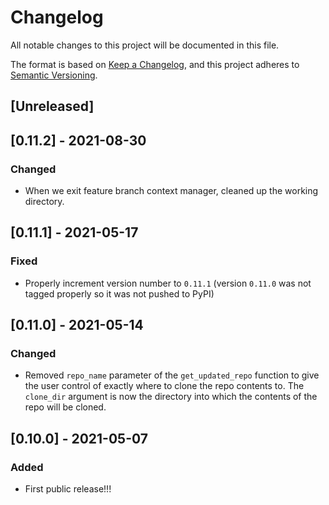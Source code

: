 # Changelog
All notable changes to this project will be documented in this file.

The format is based on [Keep a Changelog](https://keepachangelog.com/en/1.0.0/),
and this project adheres to [Semantic Versioning](https://semver.org/spec/v2.0.0.html).

## [Unreleased]

## [0.11.2] - 2021-08-30

### Changed

* When we exit feature branch context manager, cleaned up the working directory.

## [0.11.1] - 2021-05-17

### Fixed

* Properly increment version number to `0.11.1` (version `0.11.0` was not tagged properly so it was not pushed to PyPI)

## [0.11.0] - 2021-05-14

### Changed

* Removed `repo_name` parameter of the `get_updated_repo` function to give the user control of exactly where to clone the repo contents to. The `clone_dir` argument is now the directory into which the contents of the repo will be cloned.

## [0.10.0] - 2021-05-07

### Added

- First public release!!!
